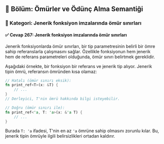 ## 📘 Bölüm: Ömürler ve Ödünç Alma Semantiği  
### 🔹 Kategori: Jenerik fonksiyon imzalarında ömür sınırları  
#### ✅ Cevap 267: Jenerik fonksiyon imzalarında ömür sınırları

Jenerik fonksiyonlarda ömür sınırları, bir tip parametresinin belirli bir ömre sahip referanslarla çalışmasını sağlar. Özellikle fonksiyonun hem jenerik hem de referans parametreleri olduğunda, ömür sınırı belirtmek gereklidir.

Aşağıdaki örnekte, bir fonksiyon bir referans ve jenerik tip alıyor. Jenerik tipin ömrü, referansın ömründen kısa olamaz:

```rust
// Hatalı (ömür sınırı eksik):
fn print_ref<T>(x: &T) {
    // ...
}
// Derleyici, T'nin ömrü hakkında bilgi isteyebilir.

// Doğru (ömür sınırı ile):
fn print_ref<'a, T: 'a>(x: &'a T) {
    // ...
}
```

Burada `T: 'a` ifadesi, T'nin en az `'a` ömrüne sahip olmasını zorunlu kılar. Bu, jenerik tipin ömrüyle ilgili belirsizlikleri ortadan kaldırır.
